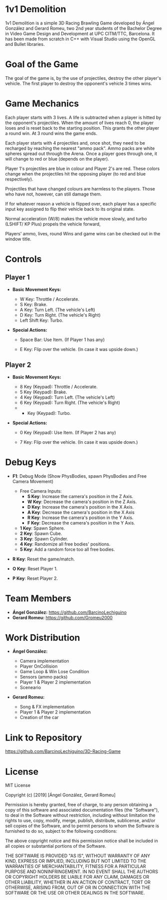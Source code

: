 # 1v1 Demolition

1v1 Demolition is a simple 3D Racing Brawling Game developed by Ángel González and Gerard Romeu, two 2nd year students of the Bachelor Degree in Video Game Design and Development at UPC CITM/TTC, Barcelona. It has been made from scratch in C++ with Visual Studio using the OpenGL and Bullet libraries.



# Goal of the Game

The goal of the game is, by the use of projectiles, destroy the other player's vehicle.  The first player to destroy the opponent's vehicle 3 times wins.



# Game Mechanics

Each player starts with 3 lives. A life is subtracted when a player is hitted by the opponent's projectiles. When the amount of lives reach 0, the player loses and is reset back to the starting position. This grants the other player a round win. At 3 round wins the game ends.

Each player starts with 4 projectiles and, once shot, they need to be recharged by reaching the nearest "ammo pack".  Ammo packs are white spheres spread out through the Arena. Once a player goes through one, it will change to red or blue (depends on the player).

Player 1's projectiles are blue in colour and Player 2's are red. These colors change when the projectiles hit the opposing player (to red and blue respectively). 

Projectiles that have changed colours are harmless to the players. Those who have not, however, can still damage them.

If for whatever reason a vehicle is flipped over, each player has a specific input key assigned to flip their vehicle back to its original state.

Normal acceleration (W/8) makes the vehicle move slowly, and turbo (LSHIFT/ KP Plus) propels the vehicle forward,

Players' ammo, lives, round Wins and game wins can be checked out in the window title.



# Controls

## Player 1

- **Basic Movement Keys:** 

  - W Key: Throttle / Accelerate.
  - S Key: Brake.
  - A Key: Turn Left. (The vehicle's Left)
  - D Key: Turn Right. (The vehicle's Right)
  - Left Shift Key: Turbo.

- **Special Actions:**

  - Space Bar: Use Item. (If Player 1 has any)

  - E Key: Flip over the vehicle. (In case it was upside down.)
  
    

## Player 2

- **Basic Movement Keys:** 

  - 8 Key (Keypad): Throttle / Accelerate.
  - 5 Key (Keypad): Brake.
  - 4 Key (Keypad): Turn Left. (The vehicle's Left)
  - 6 Key (Keypad): Turn Right. (The vehicle's Right)
  - + Key (Keypad): Turbo.

- **Special Actions:**

  - 0 Key (Keypad): Use Item. (If Player 2 has any)

  - 7 Key: Flip over the vehicle. (In case it was upside down.)
  
    

# Debug Keys

* **F1**: Debug Mode (Show PhysBodies, spawn PhysBodies and Free Camera Movement)

  * Free Camera Inputs:
    * **S Key**: Increase the camera's position in the Z Axis.
    * **W Key**: Decrease the camera's position in the Z Axis.
    * **D Key**: Increase the camera's position in the X Axis.
    * **A Key**: Decrease the camera's position in the X Axis
    * **R Key**: Increase the camera's position in the Y Axis.
    * **F Key**: Decrease the camera's position in the Y Axis.
  * **1 Key**: Spawn Sphere.
  * **2 Key**: Spawn Cube.
  * **3 Key**: Spawn Cylinder.
  * **4 Key**: Randomize all free bodies' positions.
  * **5 Key**: Add a random force too all free bodies.

* **R Key**: Reset the game/match.

* **O Key**: Reset Player 1.

* **P Key**: Reset Player 2.

  

# Team Members

- **Ángel González:** https://github.com/BarcinoLechiguino
- **Gerard Romeu:** https://github.com/Gromeu2000



# Work Distribution

- **Ángel González:**  

   - Camera implementation
   - Player OnCollision
   - Game Loop & Win Lose Condition
   - Sensors (ammo packs)
   - Player 1 & Player 2 implementation
   - Sceneario

- **Gerard Romeu:**

   - Song & FX implementation
   - Player 1 & Player 2 implementation
   - Creation of the car


# Link to Repository

<https://github.com/BarcinoLechiguino/3D-Racing-Game>



# License

MIT License

Copyright (c) [2019] [Ángel González, Gerard Romeu]

Permission is hereby granted, free of charge, to any person obtaining a copy
of this software and associated documentation files (the "Software"), to deal
in the Software without restriction, including without limitation the rights
to use, copy, modify, merge, publish, distribute, sublicense, and/or sell
copies of the Software, and to permit persons to whom the Software is
furnished to do so, subject to the following conditions:

The above copyright notice and this permission notice shall be included in all
copies or substantial portions of the Software.

THE SOFTWARE IS PROVIDED "AS IS", WITHOUT WARRANTY OF ANY KIND, EXPRESS OR
IMPLIED, INCLUDING BUT NOT LIMITED TO THE WARRANTIES OF MERCHANTABILITY,
FITNESS FOR A PARTICULAR PURPOSE AND NONINFRINGEMENT. IN NO EVENT SHALL THE
AUTHORS OR COPYRIGHT HOLDERS BE LIABLE FOR ANY CLAIM, DAMAGES OR OTHER
LIABILITY, WHETHER IN AN ACTION OF CONTRACT, TORT OR OTHERWISE, ARISING FROM,
OUT OF OR IN CONNECTION WITH THE SOFTWARE OR THE USE OR OTHER DEALINGS IN THE
SOFTWARE.